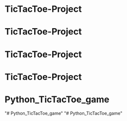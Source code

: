 # TicTacToe-Project
# TicTacToe-Project
# TicTacToe-Project
# TicTacToe-Project
# Python_TicTacToe_game
"# Python_TicTacToe_game" 
"# Python_TicTacToe_game" 
